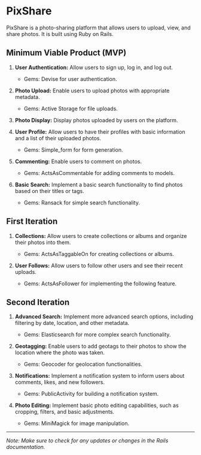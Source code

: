 # PixShare
PixShare is a photo-sharing platform that allows users to upload, view, and share photos. It is built using Ruby on Rails.

## Minimum Viable Product (MVP)

1. **User Authentication:** Allow users to sign up, log in, and log out.
   - Gems: Devise for user authentication.

2. **Photo Upload:** Enable users to upload photos with appropriate metadata.
   - Gems: Active Storage for file uploads.

3. **Photo Display:** Display photos uploaded by users on the platform.

4. **User Profile:** Allow users to have their profiles with basic information and a list of their uploaded photos.
   - Gems: Simple_form for form generation.

5. **Commenting:** Enable users to comment on photos.
   - Gems: ActsAsCommentable for adding comments to models.

6. **Basic Search:** Implement a basic search functionality to find photos based on their titles or tags.
   - Gems: Ransack for simple search functionality.

## First Iteration

1. **Collections:** Allow users to create collections or albums and organize their photos into them.
   - Gems: ActsAsTaggableOn for creating collections or albums.

2. **User Follows:** Allow users to follow other users and see their recent uploads.
   - Gems: ActsAsFollower for implementing the following feature.


## Second Iteration

1. **Advanced Search:** Implement more advanced search options, including filtering by date, location, and other metadata.
   - Gems: Elasticsearch for more complex search functionality.

2. **Geotagging:** Enable users to add geotags to their photos to show the location where the photo was taken.
   - Gems: Geocoder for geolocation functionalities.

3. **Notifications:** Implement a notification system to inform users about comments, likes, and new followers.
   - Gems: PublicActivity for building a notification system.
    
4. **Photo Editing:** Implement basic photo editing capabilities, such as cropping, filters, and basic adjustments.
   - Gems: MiniMagick for image manipulation.


---

*Note: Make sure to check for any updates or changes in the Rails documentation.*
